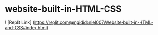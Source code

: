 # website-built-in-HTML-CSS
! [Replit Link] (https://replit.com/@ngididaniel007/Website-built-in-HTML-and-CSS#index.html)
